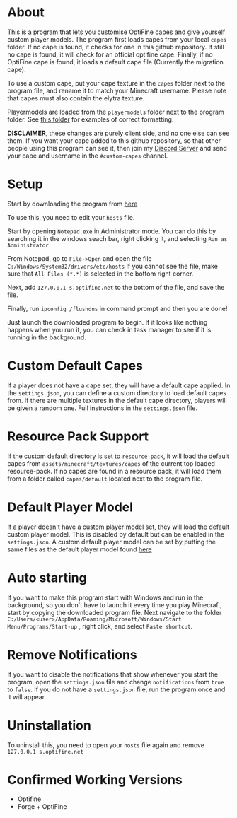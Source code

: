 # About

This is a program that lets you customise OptiFine capes and give yourself custom player models. 
The program first loads capes from your local `capes` folder. If no cape is found, it checks for one in this github repository. If still no cape is found, it will check for an official optifine cape. Finally, if no OptiFine cape is found, it loads a default cape file (Currently the migration cape). 

To use a custom cape, put your cape texture in the `capes` folder next to the program file, and rename it to match your Minecraft username. Please note that capes must also contain the elytra texture.

Playermodels are loaded from the `playermodels` folder next to the program folder. See [this folder](https://github.com/ewanhowell5195/customOptiFineCapeServer/tree/main/playermodels) for examples of correct formatting.

**DISCLAIMER**, these changes are purely client side, and no one else can see them.
If you want your cape added to this github repository, so that other people using this program can see it, then join my [Discord Server](https://discord.com/invite/pkRxtGw) and send your cape and username in the `#custom-capes` channel.

# Setup

Start by downloading the program from [here](https://github.com/ewanhowell5195/customOptiFineCapeServer/releases)

To use this, you need to edit your `hosts` file. 

Start by opening `Notepad.exe` in Administrator mode. You can do this by searching it in the windows seach bar, right clicking it, and selecting `Run as Administrator`

From Notepad, go to `File->Open` and open the file `C:/Windows/System32/drivers/etc/hosts`
If you cannot see the file, make sure that `All Files (*.*)` is selected in the bottom right corner.

Next, add `127.0.0.1 s.optifine.net` to the bottom of the file, and save the file.

Finally, run `ipconfig /flushdns` in command prompt and then you are done!

Just launch the downloaded program to begin. If it looks like nothing happens when you run it, you can check in task manager to see if it is running in the background.

# Custom Default Capes

If a player does not have a cape set, they will have a default cape applied.
In the `settings.json`, you can define a custom directory to load default capes from.
If there are multiple textures in the default cape directory, players will be given a random one.
Full instructions in the `settings.json` file.

# Resource Pack Support

If the custom default directory is set to `resource-pack`, it will load the default capes from `assets/minecraft/textures/capes` of the current top loaded resource-pack.
If no capes are found in a resource pack, it will load them from a folder called `capes/default` located next to the program file.

# Default Player Model

If a player doesn't have a custom player model set, they will load the default custom player model. This is disabled by default but can be enabled in the `settings.json`. A custom default player model can be set by putting the same files as the default player model found [here](https://github.com/ewanhowell5195/customOptiFineCapeServer/tree/main/playermodels)

# Auto starting

If you want to make this program start with Windows and run in the background, so you don't have to launch it every time you play Minecraft, start by copying the downloaded program file.
Next navigate to the folder `C:/Users/<user>/AppData/Roaming/Microsoft/Windows/Start Menu/Programs/Start-up` , right click, and select `Paste shortcut`.

# Remove Notifications

If you want to disable the notifications that show whenever you start the program, open the `settings.json` file and change `notifications` from `true` to `false`.
If you do not have a `settings.json` file, run the program once and it will appear.

# Uninstallation

To uninstall this, you need to open your `hosts` file again and remove `127.0.0.1 s.optifine.net`

# Confirmed Working Versions

- Optifine
- Forge + OptiFine
